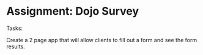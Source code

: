 # Assignment: Dojo Survey

Tasks:

Create a 2 page app that will allow clients to fill out a form and see the form results.
